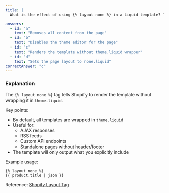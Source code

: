 ```yaml
---
title: |
  What is the effect of using {% layout none %} in a Liquid template? 🏗️

answers:
  - id: "a"
    text: "Removes all content from the page"
  - id: "b"
    text: "Disables the theme editor for the page"
  - id: "c"
    text: "Renders the template without theme.liquid wrapper"
  - id: "d"
    text: "Sets the page layout to none.liquid"
correctAnswer: "c"
---
```


### Explanation

The `{% layout none %}` tag tells Shopify to render the template without wrapping it in `theme.liquid`.

Key points:
- By default, all templates are wrapped in `theme.liquid`
- Useful for:
  - AJAX responses
  - RSS feeds
  - Custom API endpoints
  - Standalone pages without header/footer
- The template will only output what you explicitly include

Example usage:
```liquid
{% layout none %}
{{ product.title | json }}
```

Reference: [Shopify Layout Tag](https://shopify.dev/docs/api/liquid/tags/layout) 